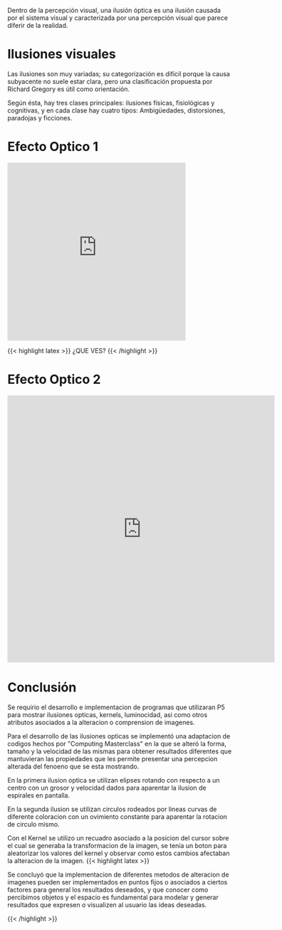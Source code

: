 
Dentro de la percepción visual, una ilusión óptica es una ilusión causada por el sistema visual y caracterizada por una percepción visual que parece diferir de la realidad. 

<h1>Ilusiones visuales</h1>

Las ilusiones son muy variadas; su categorización es difícil porque la causa subyacente no suele estar clara, pero una clasificación propuesta por Richard Gregory es útil como orientación. 

Según ésta, hay tres clases principales: ilusiones físicas, fisiológicas y cognitivas, y en cada clase hay cuatro tipos: Ambigüedades, distorsiones, paradojas y ficciones.


# Efecto Optico 1

<iframe src="https://editor.p5js.org/iuribel/full/Msf2gVQ3z" style="width: 400px; height: 400px; overflow: hidden;"  scrolling="no" frameborder="0"></iframe>

{{< highlight latex >}}
¿QUE VES?
{{< /highlight >}}

# Efecto Optico 2

<iframe src="https://editor.p5js.org/iuribel/full/IKBh05bee" style="width: 600px; height: 600px; overflow: hidden;"  scrolling="no" frameborder="0"></iframe>

<h1>Conclusión</h1>

Se requirio el desarrollo e implementacion de programas que utilizaran P5 para mostrar ilusiones opticas, kernels, luminocidad, asi como otros atributos asociados a la alteracion o comprension de imagenes. 

Para el desarrollo de las ilusiones opticas se implementó una adaptacion de codigos hechos por "Computing Masterclass" en la que se alteró la forma, tamaño y la velocidad de las mismas para obtener resultados diferentes que mantuvieran las propiedades que les permite presentar una percepcion alterada del fenoeno que se esta mostrando.

En la primera ilusion optica se utilizan elipses rotando con respecto a un centro con un grosor y velocidad dados para aparentar la ilusion de espirales en pantalla.

En la segunda ilusion se utilizan circulos rodeados por lineas curvas de diferente coloracion con un ovimiento constante para aparentar la rotacion de circulo mismo.

Con el Kernel se utilizo un recuadro asociado a la posicion del cursor sobre el cual se generaba la transformacion de la imagen, se tenía un boton para aleatorizar los valores del kernel y observar como estos cambios afectaban la alteracion de la imagen.
{{< highlight latex >}}

Se concluyó que la implementacion de diferentes metodos de alteracion de imagenes pueden ser implementados en puntos fijos o asociados a ciertos factores para general los resultados deseados, y que conocer como percibimos objetos y el espacio es fundamental para modelar y generar resultados que expresen o visualizen al usuario las ideas deseadas.


{{< /highlight >}}
